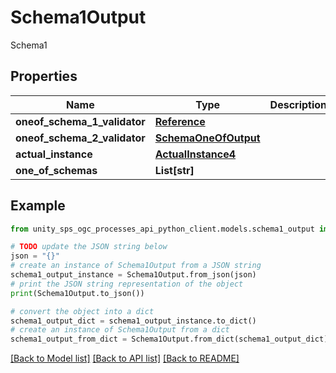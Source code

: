 # Schema1Output

Schema1

## Properties

Name | Type | Description | Notes
------------ | ------------- | ------------- | -------------
**oneof_schema_1_validator** | [**Reference**](Reference.md) |  | [optional]
**oneof_schema_2_validator** | [**SchemaOneOfOutput**](SchemaOneOfOutput.md) |  | [optional]
**actual_instance** | [**ActualInstance4**](ActualInstance4.md) |  | [optional]
**one_of_schemas** | **List[str]** |  | [optional]

## Example

```python
from unity_sps_ogc_processes_api_python_client.models.schema1_output import Schema1Output

# TODO update the JSON string below
json = "{}"
# create an instance of Schema1Output from a JSON string
schema1_output_instance = Schema1Output.from_json(json)
# print the JSON string representation of the object
print(Schema1Output.to_json())

# convert the object into a dict
schema1_output_dict = schema1_output_instance.to_dict()
# create an instance of Schema1Output from a dict
schema1_output_from_dict = Schema1Output.from_dict(schema1_output_dict)
```
[[Back to Model list]](../README.md#documentation-for-models) [[Back to API list]](../README.md#documentation-for-api-endpoints) [[Back to README]](../README.md)
